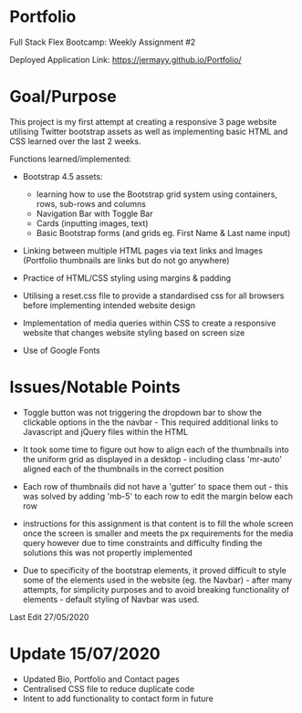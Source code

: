 # Portfolio
Full Stack Flex Bootcamp: Weekly Assignment #2


Deployed Application Link: https://jermayy.github.io/Portfolio/


# Goal/Purpose

This project is my first attempt at creating a responsive 3 page website utilising Twitter bootstrap assets as well as implementing basic HTML and CSS learned over the last 2 weeks.

Functions learned/implemented:
* Bootstrap 4.5 assets:
    - learning how to use the Bootstrap grid system using containers, rows, sub-rows    and columns
    - Navigation Bar with Toggle Bar
    - Cards (inputting images, text) 
    - Basic Bootstrap forms (and grids eg. First Name & Last name input)

* Linking between multiple HTML pages via text links and Images (Portfolio thumbnails are links but do not go anywhere)

* Practice of HTML/CSS styling using margins & padding

* Utilising a reset.css file to provide a standardised css for all browsers before implementing intended website design 

* Implementation of media queries within CSS to create a responsive website that changes website styling based on screen size

* Use of Google Fonts



# Issues/Notable Points

* Toggle button was not triggering the dropdown bar to show the clickable options in the the navbar - This required additional links to Javascript and jQuery files within the HTML

* It took some time to figure out how to align each of the thumbnails into the uniform grid as displayed in a desktop - including class 'mr-auto' aligned each of the thumbnails in the correct position

* Each row of thumbnails did not have a 'gutter' to space them out - this was solved by adding 'mb-5' to each row to edit the margin below each row

* instructions for this assignment is that content is to fill the whole screen once the screen is smaller and meets the px requirements for the media query however due to time constraints and difficulty finding the solutions this was not propertly implemented

* Due to specificity of the bootstrap elements, it proved difficult to style some of the elements used in the website (eg. the Navbar) - after many attempts, for simplicity purposes and to avoid breaking functionality of elements - default styling of Navbar was used.


Last Edit 27/05/2020




# Update 15/07/2020

* Updated Bio, Portfolio and Contact pages
* Centralised CSS file to reduce duplicate code
* Intent to add functionality to contact form in future

